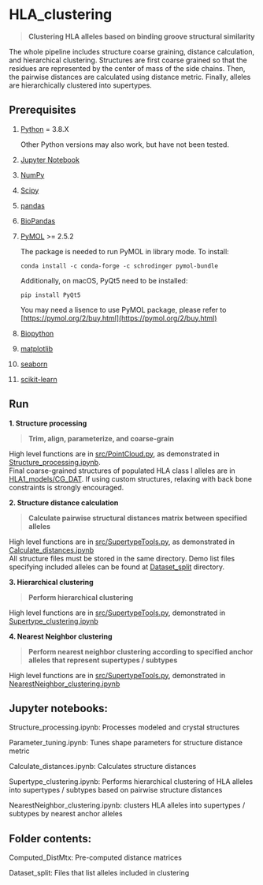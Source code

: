 # HLA_clustering
> **Clustering HLA alleles based on binding groove structural similarity**

The whole pipeline includes structure coarse graining, distance calculation, and hierarchical clustering. Structures are first coarse grained so that the residues are represented by the center of mass of the side chains. Then, the pairwise distances are calculated using distance metric. Finally, alleles are hierarchically clustered into supertypes.

## Prerequisites
1. [Python](https://www.python.org/) = 3.8.X

    Other Python versions may also work, but have not been tested.

2. [Jupyter Notebook](https://jupyter.org/)
3. [NumPy](https://numpy.org/)
4. [Scipy](https://scipy.org/)
5. [pandas](https://pandas.pydata.org/)
6. [BioPandas](http://rasbt.github.io/biopandas/)
7. [PyMOL](https://pymol.org) >= 2.5.2

    The package is needed to run PyMOL in library mode. To install:

    ```
    conda install -c conda-forge -c schrodinger pymol-bundle
    ```
    Additionally, on macOS, PyQt5 need to be installed:

    ```
    pip install PyQt5
    ```
    You may need a lisence to use PyMOL package, please refer to [https://pymol.org/2/buy.html](https://pymol.org/2/buy.html)
    
8. [Biopython](https://biopython.org/)
9. [matplotlib](https://matplotlib.org/)
10. [seaborn](https://seaborn.pydata.org/)
11. [scikit-learn](https://scikit-learn.org/)

## Run
**1. Structure processing**
> **Trim, align, parameterize, and coarse-grain**

High level functions are in [src/PointCloud.py](src/PointCloud.py), as demonstrated in [Structure_processing.ipynb](Structure_processing.ipynb).\
Final coarse-grained structures of populated HLA class I alleles are in [HLA1_models/CG_DAT](HLA1_models/CG_DAT). If using custom structures, relaxing with back bone constraints is strongly encouraged.

**2. Structure distance calculation**
> **Calculate pairwise structural distances matrix between specified alleles**

High level functions are in [src/SupertypeTools.py](src/SupertypeTools.py), as demonstrated in [Calculate_distances.ipynb](Calculate_distances.ipynb)\
All structure files must be stored in the same directory. Demo list files specifying included alleles can be found at [Dataset_split](Dataset_split) directory.

**3. Hierarchical clustering**
> **Perform hierarchical clustering**

High level functions are in [src/SupertypeTools.py](src/SupertypeTools.py), demonstrated in [Supertype_clustering.ipynb](Supertype_clustering.ipynb)

**4. Nearest Neighbor clustering**
> **Perform nearest neighbor clustering according to specified anchor alleles that represent supertypes / subtypes**

High level functions are in [src/SupertypeTools.py](src/SupertypeTools.py), demonstrated in [NearestNeighbor_clustering.ipynb](NearestNeighbor_clustering.ipynb)


## Jupyter notebooks:

  Structure_processing.ipynb: Processes modeled and crystal structures

  Parameter_tuning.ipynb: Tunes shape parameters for structure distance metric

  Calculate_distances.ipynb: Calculates structure distances

  Supertype_clustering.ipynb: Performs hierarchical clustering of HLA alleles into supertypes / subtypes based on pairwise structure distances

  NearestNeighbor_clustering.ipynb: clusters HLA alleles into supertypes / subtypes by nearest anchor alleles

## Folder contents:

  Computed_DistMtx: Pre-computed distance matrices

  Dataset_split: Files that list alleles included in clustering
